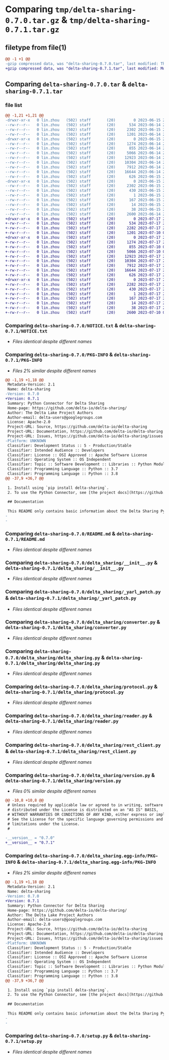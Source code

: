 # Comparing `tmp/delta-sharing-0.7.0.tar.gz` & `tmp/delta-sharing-0.7.1.tar.gz`

## filetype from file(1)

```diff
@@ -1 +1 @@
-gzip compressed data, was "delta-sharing-0.7.0.tar", last modified: Thu Jun 15 23:02:17 2023, max compression
+gzip compressed data, was "delta-sharing-0.7.1.tar", last modified: Mon Jul 17 23:20:46 2023, max compression
```

## Comparing `delta-sharing-0.7.0.tar` & `delta-sharing-0.7.1.tar`

### file list

```diff
@@ -1,21 +1,21 @@
-drwxr-xr-x   0 lin.zhou   (502) staff       (20)        0 2023-06-15 23:02:17.380104 delta-sharing-0.7.0/
--rw-r--r--   0 lin.zhou   (502) staff       (20)      534 2023-06-14 21:43:09.000000 delta-sharing-0.7.0/NOTICE.txt
--rw-r--r--   0 lin.zhou   (502) staff       (20)     2302 2023-06-15 23:02:17.379963 delta-sharing-0.7.0/PKG-INFO
--rw-r--r--   0 lin.zhou   (502) staff       (20)     1201 2023-06-14 21:43:09.000000 delta-sharing-0.7.0/README.md
-drwxr-xr-x   0 lin.zhou   (502) staff       (20)        0 2023-06-15 23:02:17.377466 delta-sharing-0.7.0/delta_sharing/
--rw-r--r--   0 lin.zhou   (502) staff       (20)     1274 2023-06-14 21:43:09.000000 delta-sharing-0.7.0/delta_sharing/__init__.py
--rw-r--r--   0 lin.zhou   (502) staff       (20)      855 2023-06-14 21:43:09.000000 delta-sharing-0.7.0/delta_sharing/_yarl_patch.py
--rw-r--r--   0 lin.zhou   (502) staff       (20)     5066 2023-06-14 21:43:09.000000 delta-sharing-0.7.0/delta_sharing/converter.py
--rw-r--r--   0 lin.zhou   (502) staff       (20)    12923 2023-06-14 21:43:09.000000 delta-sharing-0.7.0/delta_sharing/delta_sharing.py
--rw-r--r--   0 lin.zhou   (502) staff       (20)    10304 2023-06-14 21:43:09.000000 delta-sharing-0.7.0/delta_sharing/protocol.py
--rw-r--r--   0 lin.zhou   (502) staff       (20)     7912 2023-06-14 21:43:09.000000 delta-sharing-0.7.0/delta_sharing/reader.py
--rw-r--r--   0 lin.zhou   (502) staff       (20)    16644 2023-06-14 21:43:09.000000 delta-sharing-0.7.0/delta_sharing/rest_client.py
--rw-r--r--   0 lin.zhou   (502) staff       (20)      626 2023-06-15 23:01:24.000000 delta-sharing-0.7.0/delta_sharing/version.py
-drwxr-xr-x   0 lin.zhou   (502) staff       (20)        0 2023-06-15 23:02:17.379709 delta-sharing-0.7.0/delta_sharing.egg-info/
--rw-r--r--   0 lin.zhou   (502) staff       (20)     2302 2023-06-15 23:02:17.000000 delta-sharing-0.7.0/delta_sharing.egg-info/PKG-INFO
--rw-r--r--   0 lin.zhou   (502) staff       (20)      430 2023-06-15 23:02:17.000000 delta-sharing-0.7.0/delta_sharing.egg-info/SOURCES.txt
--rw-r--r--   0 lin.zhou   (502) staff       (20)        1 2023-06-15 23:02:17.000000 delta-sharing-0.7.0/delta_sharing.egg-info/dependency_links.txt
--rw-r--r--   0 lin.zhou   (502) staff       (20)      167 2023-06-15 23:02:17.000000 delta-sharing-0.7.0/delta_sharing.egg-info/requires.txt
--rw-r--r--   0 lin.zhou   (502) staff       (20)       14 2023-06-15 23:02:17.000000 delta-sharing-0.7.0/delta_sharing.egg-info/top_level.txt
--rw-r--r--   0 lin.zhou   (502) staff       (20)       38 2023-06-15 23:02:17.380143 delta-sharing-0.7.0/setup.cfg
--rw-r--r--   0 lin.zhou   (502) staff       (20)     2600 2023-06-14 21:43:09.000000 delta-sharing-0.7.0/setup.py
+drwxr-xr-x   0 lin.zhou   (502) staff       (20)        0 2023-07-17 23:20:46.788423 delta-sharing-0.7.1/
+-rw-r--r--   0 lin.zhou   (502) staff       (20)      534 2023-07-17 23:08:22.000000 delta-sharing-0.7.1/NOTICE.txt
+-rw-r--r--   0 lin.zhou   (502) staff       (20)     2282 2023-07-17 23:20:46.788240 delta-sharing-0.7.1/PKG-INFO
+-rw-r--r--   0 lin.zhou   (502) staff       (20)     1201 2023-07-10 07:05:33.000000 delta-sharing-0.7.1/README.md
+drwxr-xr-x   0 lin.zhou   (502) staff       (20)        0 2023-07-17 23:20:46.786462 delta-sharing-0.7.1/delta_sharing/
+-rw-r--r--   0 lin.zhou   (502) staff       (20)     1274 2023-07-17 23:08:22.000000 delta-sharing-0.7.1/delta_sharing/__init__.py
+-rw-r--r--   0 lin.zhou   (502) staff       (20)      855 2023-07-10 07:05:33.000000 delta-sharing-0.7.1/delta_sharing/_yarl_patch.py
+-rw-r--r--   0 lin.zhou   (502) staff       (20)     5066 2023-07-10 07:05:33.000000 delta-sharing-0.7.1/delta_sharing/converter.py
+-rw-r--r--   0 lin.zhou   (502) staff       (20)    12923 2023-07-17 23:08:22.000000 delta-sharing-0.7.1/delta_sharing/delta_sharing.py
+-rw-r--r--   0 lin.zhou   (502) staff       (20)    10304 2023-07-17 23:08:22.000000 delta-sharing-0.7.1/delta_sharing/protocol.py
+-rw-r--r--   0 lin.zhou   (502) staff       (20)     7912 2023-07-17 23:08:22.000000 delta-sharing-0.7.1/delta_sharing/reader.py
+-rw-r--r--   0 lin.zhou   (502) staff       (20)    16644 2023-07-17 23:08:22.000000 delta-sharing-0.7.1/delta_sharing/rest_client.py
+-rw-r--r--   0 lin.zhou   (502) staff       (20)      626 2023-07-17 23:19:50.000000 delta-sharing-0.7.1/delta_sharing/version.py
+drwxr-xr-x   0 lin.zhou   (502) staff       (20)        0 2023-07-17 23:20:46.787952 delta-sharing-0.7.1/delta_sharing.egg-info/
+-rw-r--r--   0 lin.zhou   (502) staff       (20)     2282 2023-07-17 23:20:46.000000 delta-sharing-0.7.1/delta_sharing.egg-info/PKG-INFO
+-rw-r--r--   0 lin.zhou   (502) staff       (20)      430 2023-07-17 23:20:46.000000 delta-sharing-0.7.1/delta_sharing.egg-info/SOURCES.txt
+-rw-r--r--   0 lin.zhou   (502) staff       (20)        1 2023-07-17 23:20:46.000000 delta-sharing-0.7.1/delta_sharing.egg-info/dependency_links.txt
+-rw-r--r--   0 lin.zhou   (502) staff       (20)      167 2023-07-17 23:20:46.000000 delta-sharing-0.7.1/delta_sharing.egg-info/requires.txt
+-rw-r--r--   0 lin.zhou   (502) staff       (20)       14 2023-07-17 23:20:46.000000 delta-sharing-0.7.1/delta_sharing.egg-info/top_level.txt
+-rw-r--r--   0 lin.zhou   (502) staff       (20)       38 2023-07-17 23:20:46.788538 delta-sharing-0.7.1/setup.cfg
+-rw-r--r--   0 lin.zhou   (502) staff       (20)     2600 2023-07-10 07:05:33.000000 delta-sharing-0.7.1/setup.py
```

### Comparing `delta-sharing-0.7.0/NOTICE.txt` & `delta-sharing-0.7.1/NOTICE.txt`

 * *Files identical despite different names*

### Comparing `delta-sharing-0.7.0/PKG-INFO` & `delta-sharing-0.7.1/PKG-INFO`

 * *Files 2% similar despite different names*

```diff
@@ -1,19 +1,18 @@
 Metadata-Version: 2.1
 Name: delta-sharing
-Version: 0.7.0
+Version: 0.7.1
 Summary: Python Connector for Delta Sharing
 Home-page: https://github.com/delta-io/delta-sharing/
 Author: The Delta Lake Project Authors
 Author-email: delta-users@googlegroups.com
 License: Apache-2.0
 Project-URL: Source, https://github.com/delta-io/delta-sharing
 Project-URL: Documentation, https://github.com/delta-io/delta-sharing
 Project-URL: Issues, https://github.com/delta-io/delta-sharing/issues
-Platform: UNKNOWN
 Classifier: Development Status :: 5 - Production/Stable
 Classifier: Intended Audience :: Developers
 Classifier: License :: OSI Approved :: Apache Software License
 Classifier: Operating System :: OS Independent
 Classifier: Topic :: Software Development :: Libraries :: Python Modules
 Classifier: Programming Language :: Python :: 3.7
 Classifier: Programming Language :: Python :: 3.8
@@ -37,9 +36,7 @@
 
 1. Install using `pip install delta-sharing`.
 2. To use the Python Connector, see [the project docs](https://github.com/delta-io/delta-sharing) for details.
 
 ## Documentation
 
 This README only contains basic information about the Delta Sharing Python Connector. Please read [the project documentation](https://github.com/delta-io/delta-sharing) for full usage details.
-
-
```

### Comparing `delta-sharing-0.7.0/README.md` & `delta-sharing-0.7.1/README.md`

 * *Files identical despite different names*

### Comparing `delta-sharing-0.7.0/delta_sharing/__init__.py` & `delta-sharing-0.7.1/delta_sharing/__init__.py`

 * *Files identical despite different names*

### Comparing `delta-sharing-0.7.0/delta_sharing/_yarl_patch.py` & `delta-sharing-0.7.1/delta_sharing/_yarl_patch.py`

 * *Files identical despite different names*

### Comparing `delta-sharing-0.7.0/delta_sharing/converter.py` & `delta-sharing-0.7.1/delta_sharing/converter.py`

 * *Files identical despite different names*

### Comparing `delta-sharing-0.7.0/delta_sharing/delta_sharing.py` & `delta-sharing-0.7.1/delta_sharing/delta_sharing.py`

 * *Files identical despite different names*

### Comparing `delta-sharing-0.7.0/delta_sharing/protocol.py` & `delta-sharing-0.7.1/delta_sharing/protocol.py`

 * *Files identical despite different names*

### Comparing `delta-sharing-0.7.0/delta_sharing/reader.py` & `delta-sharing-0.7.1/delta_sharing/reader.py`

 * *Files identical despite different names*

### Comparing `delta-sharing-0.7.0/delta_sharing/rest_client.py` & `delta-sharing-0.7.1/delta_sharing/rest_client.py`

 * *Files identical despite different names*

### Comparing `delta-sharing-0.7.0/delta_sharing/version.py` & `delta-sharing-0.7.1/delta_sharing/version.py`

 * *Files 0% similar despite different names*

```diff
@@ -10,8 +10,8 @@
 # Unless required by applicable law or agreed to in writing, software
 # distributed under the License is distributed on an "AS IS" BASIS,
 # WITHOUT WARRANTIES OR CONDITIONS OF ANY KIND, either express or implied.
 # See the License for the specific language governing permissions and
 # limitations under the License.
 #
 
-__version__ = "0.7.0"
+__version__ = "0.7.1"
```

### Comparing `delta-sharing-0.7.0/delta_sharing.egg-info/PKG-INFO` & `delta-sharing-0.7.1/delta_sharing.egg-info/PKG-INFO`

 * *Files 2% similar despite different names*

```diff
@@ -1,19 +1,18 @@
 Metadata-Version: 2.1
 Name: delta-sharing
-Version: 0.7.0
+Version: 0.7.1
 Summary: Python Connector for Delta Sharing
 Home-page: https://github.com/delta-io/delta-sharing/
 Author: The Delta Lake Project Authors
 Author-email: delta-users@googlegroups.com
 License: Apache-2.0
 Project-URL: Source, https://github.com/delta-io/delta-sharing
 Project-URL: Documentation, https://github.com/delta-io/delta-sharing
 Project-URL: Issues, https://github.com/delta-io/delta-sharing/issues
-Platform: UNKNOWN
 Classifier: Development Status :: 5 - Production/Stable
 Classifier: Intended Audience :: Developers
 Classifier: License :: OSI Approved :: Apache Software License
 Classifier: Operating System :: OS Independent
 Classifier: Topic :: Software Development :: Libraries :: Python Modules
 Classifier: Programming Language :: Python :: 3.7
 Classifier: Programming Language :: Python :: 3.8
@@ -37,9 +36,7 @@
 
 1. Install using `pip install delta-sharing`.
 2. To use the Python Connector, see [the project docs](https://github.com/delta-io/delta-sharing) for details.
 
 ## Documentation
 
 This README only contains basic information about the Delta Sharing Python Connector. Please read [the project documentation](https://github.com/delta-io/delta-sharing) for full usage details.
-
-
```

### Comparing `delta-sharing-0.7.0/setup.py` & `delta-sharing-0.7.1/setup.py`

 * *Files identical despite different names*


